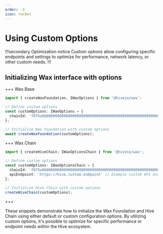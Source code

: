 ```yaml
---
order: -3
icon: rocket
---
```


# Using Custom Options

!!!secondary Optimization notice
Custom options allow configuring specific endpoints and settings to optimize for performance, network latency, or other custom needs.
!!!

## Initializing Wax interface with options

+++ Wax Base

```typescript
import { createWaxFoundation, IWaxOptions } from '@hiveio/wax';

// Define custom options
const customOptions: IWaxOptions = {
  chainId: 'f875a0b000000000000000000000000000000000000000000000000000000000' // Example custom chain ID
};

// Initialize Wax Foundation with custom options
await createWaxFoundation(customOptions);
```

+++ Wax Chain

```typescript
import { createHiveChain, IWaxOptionsChain } from '@hiveio/wax';

// Define custom options
const customOptions: IWaxOptionsChain = {
  chainId: 'f875a0b000000000000000000000000000000000000000000000000000000000', // Example custom chain ID
  apiEndpoint: 'https://hive.custom.endpoint' // Example custom API endpoint
};

// Initialize Hive Chain with custom options
createHiveChain(customOptions);
```

+++

These snippets demonstrate how to initialize the Wax Foundation and Hive Chain using either default or custom configuration options. By utilizing custom options, it's possible to optimize for specific performance or endpoint needs within the Hive ecosystem.
